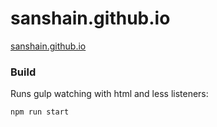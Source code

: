 # sanshain.github.io

[sanshain.github.io](http://sanshain.github.io)


### Build

Runs gulp watching with html and less listeners:

```sh
npm run start
```